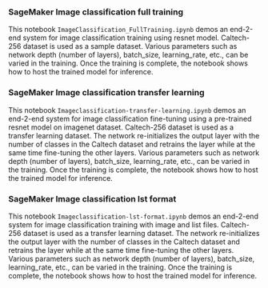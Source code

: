 ### SageMaker Image classification full training
This notebook `ImageClassification_FullTraining.ipynb` demos an end-2-end system for image classification training using resnet model. Caltech-256 dataset is used as a sample dataset. Various parameters such as network depth (number of layers), batch_size, learning_rate, etc., can be varied in the training. Once the training is complete, the notebook shows how to host the trained model for inference.

### SageMaker Image classification transfer learning
This notebook `Imageclassification-transfer-learning.ipynb` demos an end-2-end system for image classification fine-tuning using a pre-trained resnet model on imagenet dataset. Caltech-256 dataset is used as a transfer learning dataset. The network re-initializes the output layer with the number of classes in the Caltech dataset and retrains the layer while at the same time fine-tuning the other layers. Various parameters such as network depth (number of layers), batch_size, learning_rate, etc., can be varied in the training. Once the training is complete, the notebook shows how to host the trained model for inference.

### SageMaker Image classification lst format
This notebook `Imageclassification-lst-format.ipynb` demos an end-2-end system for image classification training with image and list files. Caltech-256 dataset is used as a transfer learning dataset. The network re-initializes the output layer with the number of classes in the Caltech dataset and retrains the layer while at the same time fine-tuning the other layers. Various parameters such as network depth (number of layers), batch_size, learning_rate, etc., can be varied in the training. Once the training is complete, the notebook shows how to host the trained model for inference.
